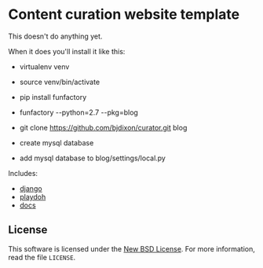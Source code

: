 Content curation website template
=================================

This doesn't do anything yet.

When it does you'll install it like this:

- virtualenv venv
- source venv/bin/activate
- pip install funfactory
- funfactory --python=2.7 --pkg=blog
- git clone https://github.com/bjdixon/curator.git blog

- create mysql database

- add mysql database to blog/settings/local.py


Includes:

- [django][django]
- [playdoh][gh-playdoh]
- [docs][docs]

[django]: http://www.djangoproject.com/
[gh-playdoh]: https://github.com/mozilla/playdoh
[docs]: http://playdoh.rtfd.org/


License
-------
This software is licensed under the [New BSD License][BSD]. For more
information, read the file ``LICENSE``.

[BSD]: http://creativecommons.org/licenses/BSD/

